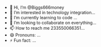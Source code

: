 - 👋 Hi, I’m @Biggs666money
- 👀 I’m interested in technology integration...
- 🌱 I’m currently learning to code ...
- 💞️ I’m looking to collaborate on everything...
- 📫 How to reach me 233550066351...
- 😄 Pronouns: ...
- ⚡ Fun fact: ...

<!---
Biggs666money/Biggs666money is a ✨ special ✨ repository because its `README.md` (this file) appears on your GitHub profile.
You can click the Preview link to take a look at your changes.
--->
